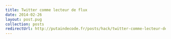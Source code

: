 ```yaml
---
title: Twitter comme lecteur de flux
date: 2014-02-26
layout: post.pug
collection: posts
redirectUrl: http://putaindecode.fr/posts/hack/twitter-comme-lecteur-de-flux/
---
```


